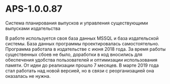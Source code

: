 # APS-1.0.0.87
Система планирования выпусков и управления существующими выпусками издательства

В работе используется своя база данных MSSQL и база издательской системы.
База данных программы проектировалась самостоятельно. 
Программа работала в издательстве с июня 2018 года. 
За время работы существенных сбоев не было, доработки в код вносились для обеспечения удобства пользователей и оптимизации использования памяти.
От идеи до реализации прошло 7 месяцев.
В марте 2019 года стал работать над новой версией, но в связи с реорганизацией она оказалась не нужна.
